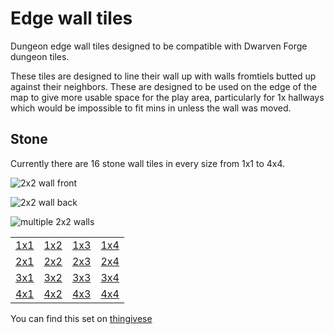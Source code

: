 Edge wall tiles
===========

Dungeon edge wall tiles designed to be compatible with Dwarven Forge dungeon tiles.

These tiles are designed to line their wall up with walls fromtiels butted up against their neighbors.  These are designed to be used on the edge of the map to give more usable space for the play area, particularly for 1x hallways which would be impossible to fit mins in unless the wall was moved.

Stone
-----

Currently there are 16 stone wall tiles in every size from 1x1 to 4x4.

![2x2 wall front](IMG_5780.JPG)

![2x2 wall back](IMG_5780.JPG)

![multiple 2x2 walls](IMG_5763.JPG)

<table>
<tr><td><a href="edge_wall_1x1.stl">1x1</a></td><td><a href="edge_wall_1x2.stl">1x2</a></td><td><a href="edge_wall_1x3.stl">1x3</a></td><td><a href="edge_wall_1x4.stl">1x4</a></td></tr>
<tr><td><a href="edge_wall_2x1.stl">2x1</a></td><td><a href="edge_wall_2x2.stl">2x2</a></td><td><a href="edge_wall_2x3.stl">2x3</a></td><td><a href="edge_wall_2x4.stl">2x4</a></td></tr>
<tr><td><a href="edge_wall_3x1.stl">3x1</a></td><td><a href="edge_wall_3x2.stl">3x2</a></td><td><a href="edge_wall_3x3.stl">3x3</a></td><td><a href="edge_wall_3x4.stl">3x4</a></td></tr>
<tr><td><a href="edge_wall_4x1.stl">4x1</a></td><td><a href="edge_wall_4x2.stl">4x2</a></td><td><a href="edge_wall_4x3.stl">4x3</a></td><td><a href="edge_wall_4x4.stl">4x4</a></td></tr>
</table>

You can find this set on [thingivese](http://www.thingiverse.com/thing:178621)

